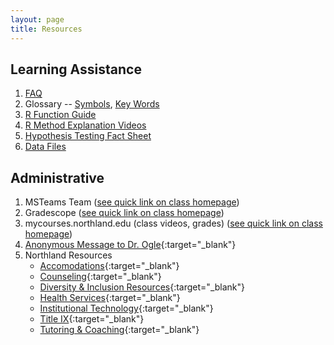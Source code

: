 ```yaml
---
layout: page
title: Resources
---
```



## Learning Assistance
1. [FAQ](FAQ)
1. Glossary -- [Symbols](symbols), [Key Words](definitions)
1. [R Function Guide](MTH107-RGuide.pdf)
1. [R Method Explanation Videos](RVideos)
1. [Hypothesis Testing Fact Sheet](MTH107-HOGuide.pdf)
1. [Data Files](data_107)
<!---1. [Possible short answer questions for quizzes](ShortAnswerQuestions)--->

## Administrative
<!---1. [Daily Preparation Check](https://forms.gle/PNu4B9iPcwF73otn9){:target="_blank"}--->
1. MSTeams Team ([see quick link on class homepage](../))
1. Gradescope ([see quick link on class homepage](../))
1. mycourses.northland.edu (class videos, grades) ([see quick link on class homepage](../))
1. [Anonymous Message to Dr. Ogle](https://www.surveymonkey.com/r/KC87PJW){:target="_blank"}
1. Northland Resources
    * [Accomodations](https://my.northland.edu/campus-life/student-welfare/accommodations/){:target="_blank"}
    * [Counseling](https://my.northland.edu/campus-life/student-welfare/counseling/){:target="_blank"}
    * [Diversity & Inclusion Resources](https://my.northland.edu/campus-life/diversity/){:target="_blank"}
    * [Health Services](https://my.northland.edu/campus-life/student-welfare/health/){:target="_blank"}
    * [Institutional Technology](https://my.northland.edu/campus-life/campus-services/technology/){:target="_blank"}
    * [Title IX](https://my.northland.edu/campus-life/safe-campus/titleix/){:target="_blank"}
    * [Tutoring & Coaching](https://my.northland.edu/academics/acadmic-support/){:target="_blank"}
